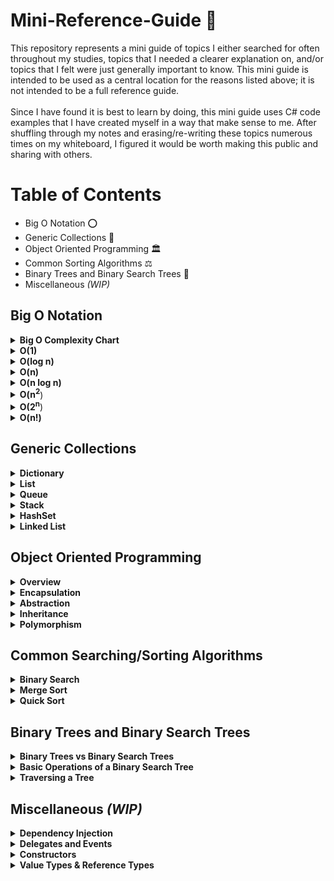 # Mini-Reference-Guide :bookmark_tabs:
This repository represents a mini guide of topics I either searched for often throughout my studies, topics that I needed a clearer explanation on, and/or topics that I felt were just generally important to know. This mini guide is intended to be used as a central location for the reasons listed above; it is not intended to be a full reference guide. <br>
<br>
Since I have found it is best to learn by doing, this mini guide uses C# code examples that I have created myself in a way that make sense to me.
After shuffling through my notes and erasing/re-writing these topics numerous times on my whiteboard, I figured it would be worth making this public and sharing with others. <br>

# Table of Contents  
* Big O Notation :o:
* Generic Collections :wrench:
* Object Oriented Programming :classical_building:
* Common Sorting Algorithms :balance_scale:
* Binary Trees and Binary Search Trees :evergreen_tree:
* Miscellaneous *(WIP)*

## Big O Notation
<details>
  <summary><b>Big O Complexity Chart</b></summary>
<br>
<img src=https://github.com/Kfollen93/Mini-Reference-Guide/blob/main/Images/BigOChart.png alt="Big O Complexity Chart">
</details>

<details>
  <summary><b>O(1)</b></summary>
  O(1) is represented as "Constant Time". This means that regardless of the amount of data that is involved, whether it's 10,000 or 10, it will always require the same amount of time. <br>
  <br>
  An example of O(1) is:

  ```cs
  private static int ReturnFirstElementInArray(int[] arr)
  {
      return arr[0];
  }
  ```
</details>

<details>
  <summary><b>O(log n)</b></summary>
  O(log n) is represented as "Logarithmic Time". This means that the time will increase linearly while n increases exponentially. It is most commonly seen with divide and conquer algorithms. You can think of it as when the input is being divided in half with each iteration, it is logarithmic time. <br>
  <br>
  An example of O(log n) is:

  ```cs
  // Binary Search
  private int SearchForTargetIndex(int[] arr, int target)
  {
      int leftPointer = 0;
      int rightPointer = arr.Length - 1;
    
      while (leftPointer <= rightPointer)
      {
          int mid = leftPointer + (rightPointer - leftPointer) / 2;

          if (arr[mid] == target)
              return mid;
          else if (target < arr[mid])
              rightPointer = mid - 1;
          else
              leftPointer = mid + 1;
      }
      return false; // Target does not exist.
  }
  ```
  It is worth noting that in the best case here, the time complexity could actually be O(1) if the mid point matches the target at the start. However, it is typical to measure time complexity based upon the worst case scenario, which in this case would be O(log n).
</details>

<details>
  <summary><b>O(n)</b></summary>
  O(n) is represented as "Linear Time". This means that the amount of time it will take is directly proportional to the number (<b><i>n</i></b>) of elements. The larger the amount of data that is involved, the longer it will take to complete. <br>
  <br>
  An example of O(n) is:

  ```cs
  private static int SearchForTargetIndex(int[] arr, int target)
  {
      for (int i = 0; i < arr.Length; i++)
      {
          if (arr[i] == target)
          {
              return i;
          }
      }
  }
  ```
 It is worth noting in the example above, if the array was sorted already, we could apply Binary Search to solve this and reduce the time complexity down to O(log n), but assuming the array is not sorted, then this would be the most optimal solution, as sorting an array is slower than a linear search (as you will see in the next example).
</details>
  
<details>
  <summary><b>O(n log n)</b></summary>
  O(n log n) is represented as "Linearithmic Time". I find it is easiest to understand this as an algorithm that performs O(log n) operations <b><i> n </i></b> times. <br>
  <br>
  An example of O(n log n) is:

  ```cs
private static int[] MergeSort(int[] nums)
{
      if (nums.Length <= 1) return nums; // Array is already sorted
      int[] left;
      int[] right;
      int[] sorted = new int[nums.Length];

      int mid = nums.Length / 2;

      left = new int[mid]; // Sets the size of left

      // if the array is even
      if (nums.Length % 2 == 0)
      {
          right = new int[mid];
      }
      else // if the array is odd, then add one extra element to the right array
      {
          right = new int[mid + 1];
      }

      // Populating the left array -> Going from 0 to the mid point.
      for (int i = 0; i < mid; i++)
      {
          left[i] = nums[i];
      }

      // Populating the right array -> Going from the mid point to the end of the array.
      int j = 0;
      for (int i = mid; i < nums.Length; i++)
      {
          right[j] = nums[i];
          j++;
      }

      // Use recursion to sort the arrays
      left = MergeSort(left);
      right = MergeSort(right);

      // Merge arrays - Call the Merge function
      sorted = Merge(left, right);

      return sorted;
}

public static int[] Merge(int[] left, int[] right)
{
      // Set the size of the sorted array
      int sortedLength = left.Length + right.Length;
      int[] sorted = new int[sortedLength];

      int leftIndex = 0;
      int rightIndex = 0;
      int indexSorted = 0;

      // While there's always at least one element in either array
      while (leftIndex < left.Length || rightIndex < right.Length)
      {
        // If there's at least one element in BOTH arrays
        if (leftIndex < left.Length && rightIndex < right.Length)
        {
            if (left[leftIndex] <= right[rightIndex])
            {
                sorted[indexSorted] = left[leftIndex];
                leftIndex++;
                indexSorted++;
            }
            else
            {
                sorted[indexSorted] = right[rightIndex];
                rightIndex++;
                indexSorted++;
            }
        }
        // If only the left array has elements
        else if (leftIndex < left.Length)
        {
            sorted[indexSorted] = left[leftIndex];
            leftIndex++;
            indexSorted++;
        }
        // If only the right array has elements
        else if (rightIndex < right.Length)
        {
            sorted[indexSorted] = right[rightIndex];
            rightIndex++;
            indexSorted++;
        }
    }
    return sorted;
}
  ```
</details>
  
<details>
  <summary><b>O(n<sup>2</sup></b>)</summary>
  O(n<sup>2</sup>) is represented as "Quadratic Time". You will most typically see this with nested loops (although do not fall victim to thinking if it is a nested loop that it is automatically Quadratic Time; this is not how you calculate time complexity). If you are looping through the outer array <b><i> n </i></b> times, then the inner loop will also need to run <b><i> n </i></b> times during each iteration of the outer loop.  <br>
  <br>
  An example of O(n<sup>2</sup></b>) is:

  ```cs
  private static void SortArrayInPlace(int[] arr)
  {
      int temp;
  
      for (int i = 0; i < arr.Length; i++)
      {
          for (int j = i + 1; j < arr.Length; j++)
          {
              if (arr[j] < arr[i])
              {
                  temp = nums[j];
                  nums[j] = nums[i];
                  nums[i] = temp;
              }
          }
      }
  }
  ```
</details>
  
<details>
  <summary><b>O(2<sup>n</sup></b>)</summary>
  O(2<sup>n</sup>) is represented as "Exponential Time". You will most likely see this with recursive functions that make two recursive calls, in order to solve a problem of size <b><i> n</i></b>.  <br>
  <br>
  An example of O(2^n) is:

  ```cs
  private static int Fibonacci(int n)
  {
      if (n < 2)
      {
          return n;
      }
      else
      {
         return Fibonacci(n - 1) + Fibonacci(n - 2);
      }
  }
  ```
</details>
  
<details>
  <summary><b>O(n!)</b></summary>
  O(n!) is represented as "Factorial Time". You are most likely to see this when writing algorithms that involve permutations. You should know that a factorial is the product of the sequence of <b><i> n</i></b> integers. <b><i>10!</i></b> is already 3,628,800.<br>
  <br>
  I do not have much experience solving common O(n!) algorithms, therefore instead of copying/pasting a solution I do not fully understand, I will share a couple common problems for you to review:

  ```cs
  Traveling Salesman
  Generate all the Permutations of a List
  ```
</details>
  
## Generic Collections
<details>
  <summary><b>Dictionary</b></summary>
  Stores items as a Key/Value pair. I find using a Dictionary can be useful for when you need to add keys (keys must be unique), and be able to track the value for each key. Since the elements are stored as KeyValuePair objects, you can easily loop through the Dictionary to find the value of a key. The Dictionary structure utilizes hashing, allowing for many methods (Add(), ContainsKey(), etc) to run in O(1) time.<br>
 <br>
 An example of using a Dictionary is:
  
  ```cs
    // Every element appears twice except for one element in nums (Example: nums = [4,1,2,1,2]). Find that single one.
    public int SingleNumber(int[] nums)
    {
        // Create a Dictionary
        Dictionary<int, int> dic = new Dictionary<int, int>();
  
        int value = 0;
        
        foreach (int i in nums)
        {
            // Loop through nums, and if the Dictionary does not already contain the key, then add it to the dictionary.
            if (!dic.ContainsKey(i))
            {
                dic.Add(i, 1);
            }
            else
            {   // Here, the key already exists, so instead I add 1 to the value for that key.
                dic[i]++;
            }
            
            // Alternatively this could be done using TryAdd()
            if (dic.TryAdd(i, 1))
              continue;
            else 
              dic[i]++;
        }
        
        // Loop through the K/V pair in the Dictionary, and check for when the Value is equal to one.
        foreach (KeyValuePair<int, int> pair in dic)
        {
            if (pair.Value.Equals(1))
            {
                // Set value equal to the key that has a value of 1
                value = pair.Key; 
            }
        }
        // Returning value which is the key that had a value of 1.
        return value;
    }
```
</details>

<details>
  <summary><b>List</b></summary>
  Similar to an Array but able to add/remove items from it during run time. Array memory is static and continuous. List memory is dynamic and random. List has a .Count property and if .Count equals .Capacity, then the capacity of the List is increased by automatically reallocating the internal array, and the existing elements are copied to the new array before the new element is added. However, if .Count is less than .Capacity, this calling .Add() is an O(1) operation. If the capacity needs to be increased to accommodate the new element, this method becomes an O(n) operation, where n is Count. <br>
  <br>
  An example of using a List is:
  
  ```cs
      public static void Main(string[] args)
      {
          List<int> myList = new List<int>();

          myList.Add(1);
          myList.Add(2);
          myList.Add(3);
          foreach (int i in myList)
          {
              Console.WriteLine(i);
          }
          Console.WriteLine("--------");

          myList.Reverse();
          foreach (int i in myList)
          {
              Console.WriteLine(i);
          }
          Console.WriteLine("--------");

          myList.Remove(2);
          foreach (int i in myList)
          {
              Console.WriteLine(i);
          }
          Console.WriteLine("--------");

          Console.WriteLine("The index of number 3 is: " + myList.IndexOf(3));

          Console.WriteLine(myList.ToArray());
      }
  
      /*
      1
      2
      3
      --------
      3
      2
      1
      --------
      3
      1
      --------
      The index of number 3 is: 0
      System.Int32[]
      */
```
</details>
  
<details>
  <summary><b>Queue</b></summary>
  Stores items on First-in-First-out (FIFO) basis. You can remember how a Queue works by thinking of waiting in a line. The person at the front of the line, will be first the first person out of the line. Queues are often seen used in Breadth First Search (BFS) algorithms.<br>
  <br>
  An example of a using a Queue is:
  
```cs
    static void Main(string[] args)
    {
        Queue<int> myQueue = new Queue<int>();
  
        myQueue.Enqueue(1);
        myQueue.Enqueue(2);
        myQueue.Enqueue(3);
        myQueue.Enqueue(4);
        myQueue.Dequeue();
        myQueue.Peek();
  
        foreach(int i in myQueue)
        {
            Console.WriteLine(i);
        }
  
        Console.WriteLine(myQueue.Peek());
  
      /* Output:
         2
         3
         4
         
         2 // Peek() returns the object at the beginning of the Queue without removing it
      */
    }
  ```
</details>
  
<details>
  <summary><b>Stack</b></summary>
  Stores items on a Last-in-First-out (LIFO) basis. Some important methods of a Stack are: Peek() which returns the object at the top of the Stack without removing it, Pop() which removes and returns the object at the top of the Stack, and Push() which inserts an object at the top of the Stack. A Stack is often used for Depth First Search (DFS) solutions and/or can be implemented as an iterative solution, as an alternative to a recursive solution.<br>
  <br>
  I find myself frequently using Stacks when implementing an iterative approach during a tree traversal, an example being:
  
  ```cs
  /**
 * Definition for a binary tree node.
 * public class TreeNode {
 *     public int val;
 *     public TreeNode left;
 *     public TreeNode right;
 *     public TreeNode(int val=0, TreeNode left=null, TreeNode right=null) {
 *         this.val = val;
 *         this.left = left;
 *         this.right = right;
 *     }
 * }
 */
public class Solution
{
    public IList<int> InorderTraversal(TreeNode root) 
    {
        List<int> list = new List<int>();
        if (root == null) return list;
        
        Stack<TreeNode> stack = new Stack<TreeNode>();
        
        while (stack.Count != 0 || root != null)
        {
            if (root != null)
            {
                stack.Push(root);
                root = root.left;
            }
            else
            {
                root = stack.Pop();
                list.Add(root.val);
                root = root.right;
            }
        }
        
        return list;
    }
}
```
</details>
  
<details>
  <summary><b>HashSet</b></summary>
  Functions similar to a List by being able to add and remove items, however the main difference is that it can only store unordered unique elements (no duplicates). In addition to the above, a HashSet set has a O(1) lookup time, compared to a List or Array, which is O(n). A HashSet has similar functions to a List such as Count(), Add(), and Remove(). <br>
  <br>
An example of using a HashSet is:
  
```cs
  public static void Main(string[] args)
  {

    HashSet<int> hash = new HashSet<int>();

    hash.Add(1);
    hash.Add(2);
    hash.Add(3);
    hash.Add(3); // NOTE: This 3 is not added since it's duplicative.
    foreach (int i in hash)
    {
        Console.WriteLine(i);
    }
    Console.WriteLine("--------");

    hash.Remove(2);
    foreach (int i in hash)
    {
        Console.WriteLine(i);
    }

    /*
    1
    2
    3
    --------
    1
    3
    */
  }
```
</details>
  
<details>
  <summary><b>Linked List</b></summary>
  Linked list data items consists of nodes. A node is a combination of data and a pointer to the next node which is stored somewhere in a random memory location. Linked Lists are worth reading into further than this brief summary, as they are often used in interview questions and they can be a bit tricky to understand. Linked Lists provide O(1) insertion and removal operations. <br>
  You can visualize a Linked List as a list that contains nodes and each node contains a value and pointer (the link) to the next node within the list. <br>
  <br>
  
  ```
          [5] -> [4] -> [9] -> [6]
  ```
  <br>
An example of using a Linked List is:
  
```cs
  /**
 * Definition for singly-linked list.
 * public class ListNode {
 *     public int val;
 *     public ListNode next;
 *     public ListNode(int val=0, ListNode next=null) {
 *         this.val = val;
 *         this.next = next;
 *     }
 * }
 */
  public class Solution 
  {
      public ListNode ReverseList(ListNode head)
      {
          ListNode prev = null;

          while (head != null)
          {
              ListNode temp = head;
              head = head.next;
              temp.next = prev; // Turns the pointer backwards
              prev = temp;
          } 
          return prev;
      }
  }
```
</details>
  
## Object Oriented Programming
 <details>
    <summary><b>Overview</b></summary>
  Object Oriented Programming (OOP) is a programming style that focuses on the use of classes and objects. You will commonly hear this structure used with examples such as the code classes being blueprints that build instances of objects. The class is often a broad category, that will then share attributes, but the objects themselves will have their own values. Imagine you have a class named <code>Car</code>, and it has the attributes of: <code>model</code>, <code>color</code>, <code>year</code>. We could then give the Car class a method as well, such as, <code>ChangeColor();</code>. After that we would make an instance of the class, which is the object, by using the <code>new</code> keyword, such as <code>Car myFirstCar = new Car();</code>. From here you could make several car instances from the <code>Car</code> class that all have different values for the attributes listed above. <br>
   <br>
  There are four pillars of OOP, which are: Encapsulation, Abstraction, Inheritance, and Polymorphism.
 </details>
  
 <details>
   <summary><b>Encapsulation</b></summary>
   Encapsulation uses public/private modifiers to restrict what attributes can (and can not) be accessed. Attributes of the class are often kept private and public get and set accessors are provided to manipulate these attributes. Proper use of Encapsulation will help us avoid breaking things that are not related to the change we are making, increase readability and maintainability, and reduce complexity by means of decoupling. <br>
   
 ```cs
 class Enemy
{
    private string name;
    public string Name // Property
    {
        get { return name; } // get accessor which returns the value of the Name property
        set { name = value; } // set accessor to set a new value. The value keyword represents the value being assigned to the property.
    }
    
    // This could also be simplified to:
    public string Name { get; set; }
}
```
```cs
  class Program
 {
    static void Main(string[] args)
    {
        Enemy enemy = new Enemy();
        enemy.Name = "Bowser"; // set accessor will invoke
        Console.WriteLine(enemy.Name); // get accessor will invoke
    }
 }
```
   
 </details>
  
 <details>
   <summary><b>Abstraction</b></summary>
   Abstraction only shows the essential information, and hides any unnecessary details from the user. Abstraction is often implemented through interfaces and by using abstract classes. Abstraction and Encapsulation relate in a lot of ways, but Abstraction's focus is around creating an interface through which classes can interact with, and keeping the code decoupled so that each object is its own entity.<br>
   <br>
We're abstracting away the actual implmentation of how something works.  We're not interested in those specifics. A great example can be seen with a car. There are few things we need to know about a car in order to use it: how much gas it has, how the steering wheel works, where the break pedal and gas pedal is, and so forth. However, we don't need to know exactly how the car works when we press the gas pedal and how this actually causes the car to move, along with how the break pedal works to slow down the car. All we care about is that if we call the method <code>MoveCar()</code> that the car would move. Therefore, by using interfaces, sections of code can communicate with each other, but they don't depend on each other to work.
 </details>
  
 <details>
   <summary><b>Inheritance</b></summary>
   At the simplest level, Inheritance involves the child class inheriting data and behaviors from the parent class. Sticking with the car example, it would make sense to have a parent class named <code>Car</code>. This class would contain data that is shared among all cars such as: <code>type</code>, <code>model</code>, <code>year</code>, <code>color</code>, and so forth. The idea of this parent class is that it contains general data that our child classes can inherit when we create an object. For example, now that the parent class <code>Car</code> is complete, we could make a child class such as <code>BMW</code> that inherits from <code>Car</code> and create an object. This might look like:
   
   ```cs
    class Car
    {
        private string type;
        public string Type
        {
            get { return type; }
            set { type = value; }
        }

        private int numOfDoors;
        public int NumOfDoors
        {
            get { return numOfDoors; }
            set { numOfDoors = value; }
        }

        private int year;
        public int Year
        {
            get { return year; }
            set { year = value; }
        }

        private string color;
        public string Color
        {
            get { return color; }
            set { color = value; }
        }

        public void PushHorn()
        {
            Console.WriteLine("Honk honk!");
        }
    }
```

```cs
    class Bmw : Car
    {
        public string bmwSeries = "Default Series";

        public void DisplayBMWLogo()
        {
            Console.WriteLine("Only BMW cars come with the BMW logo.");
        }
    }
```

```cs
class Program
    {
        static void Main(string[] args)
        {
            Bmw myBmw = new Bmw();
            {
                myBmw.Type = "gas";
                myBmw.NumOfDoors = 2;
                myBmw.Year = 2004;
                myBmw.Color = "red";
                myBmw.bmwSeries = "series 3";
            };

            myBmw.PushHorn();
            Console.WriteLine($"My BMW is a {myBmw.NumOfDoors} door car, and it is a {myBmw.bmwSeries}.");
            myBmw.DisplayBMWLogo();
   
            /* Output:
               Honk honk!
               My BMW is a 2 door car, and it is a series 3.
               Only BMW cars come with the BMW logo. */
        }
    }
```
   You can then create as many other car classes that you want like <code>Audi</code> for example, and then have it also inherit from the <code>Car</code> base class. This way you are able to reuse the fields created, and tailor them specifically to the car you create, without having to re-write the same code each time.

 </details>
  
 <details>
   <summary><b>Polymorphism</b></summary>
   To understand Polymorphism, it helps to know what the actual definition of the term is. Polymorphism is the condition of occurring in several different forms. In programming, this means that Polymorphism provides a class with the ability to have multiple implementations with the same name. Polymorphism tends to expand on Inheritance by allowing us to use inherited methods from another class to perform different tasks. This gives us the opportunity to call a single method in many different ways (specifically by including the use of virtual and override methods). <br>
To make this more clear, I have posted an example below directly from the Microsoft documentation on Polymorphism:

```cs
// https://docs.microsoft.com/en-us/dotnet/csharp/fundamentals/object-oriented/polymorphism
public class Shape
{
    // A few example members
    public int X { get; private set; }
    public int Y { get; private set; }
    public int Height { get; set; }
    public int Width { get; set; }

    // Virtual method
    public virtual void Draw()
    {
        Console.WriteLine("Performing base class drawing tasks");
    }
}

public class Circle : Shape
{
    public override void Draw()
    {
        // Code to draw a circle...
        Console.WriteLine("Drawing a circle");
        base.Draw();
    }
}
public class Rectangle : Shape
{
    public override void Draw()
    {
        // Code to draw a rectangle...
        Console.WriteLine("Drawing a rectangle");
        base.Draw();
    }
}
public class Triangle : Shape
{
    public override void Draw()
    {
        // Code to draw a triangle...
        Console.WriteLine("Drawing a triangle");
        base.Draw();
    }
}

// Polymorphism at work #1: a Rectangle, Triangle and Circle
// can all be used whereever a Shape is expected. No cast is
// required because an implicit conversion exists from a derived
// class to its base class.
var shapes = new List<Shape>
{
    new Rectangle(),
    new Triangle(),
    new Circle()
};

// Polymorphism at work #2: the virtual method Draw is
// invoked on each of the derived classes, not the base class.
foreach (var shape in shapes)
{
    shape.Draw();
}
/* Output:
    Drawing a rectangle
    Performing base class drawing tasks
    Drawing a triangle
    Performing base class drawing tasks
    Drawing a circle
    Performing base class drawing tasks
*/
```
I find this Microsoft example to be concise and a good way to begin trying to grasp how to think about Polymorphism.  I had a problem where I was tasked with reading from a text file to calculate the area of multiple shapes and then sorting the shapes from largest area to smallest, all while implementing OOP principles.  The Microsoft example above is what I modeled my code from, but I used an <code>abstract</code> method in my base <code>Shape</code> class, rather than a <code>virtual</code> method. As I'm still learning how to properly implement OOP throughout my programs, I am aware this could probably have been implemented in a better manner, but my example is below for reference to see how this could work in a "real" problem. <br>
   
<details>
      <summary><b>My Implementation/Example</b></summary>

```cs
using System;
using System.Collections.Generic;
using System.IO;
using System.Linq;

/*  Expectations:
⦁	Read from a text file to calculate the area of multiple shapes.
⦁	Sort the shapes from largest area to smallest and display the results.
⦁	Follow Object Oriented principles and best practices.
⦁	Output will include the shape and the area.
⦁	If any dimension is zero or negative then it should be ignored.
⦁	If any shape does not match one of the expected shapes then it should be ignored.
*/

namespace CodingProblem
{
    class Program
    {
        private static double circleArea;
        private static double squareArea;
        private static double rectangleArea;
        private static double triangleArea;

        static void Main(string[] args)
        {
            var text = File.ReadLines(@"C:\FILEPATH\Shapes.txt").ToList();
            List<AreaResult> output = new();
            Rectangle rectangle = new();
            Circle circle = new();
            Triangle triangle = new();
            Square square = new();

            foreach (string line in text)
            {
                if (line.Contains("rectangle"))
                {
                    output.Add(rectangle.GetArea(line));
                }
                else if (line.Contains("circle"))
                {
                    output.Add(circle.GetArea(line));
                }
                else if (line.Contains("triangle"))
                {
                    output.Add(triangle.GetArea(line));
                }
                else if (line.Contains("square"))
                {
                    output.Add(square.GetArea(line));
                }
                else
                {
                    // Not a valid shape.
                }
            }

            output.Sort((a, b) => a.area < b.area ? 1 : a.area > b.area ? -1 : 0);
            
            foreach (AreaResult areaResult in output)
            {
                if (areaResult.area <= 0)
                {
                    continue;
                }
                else
                {
                    Console.WriteLine($"{areaResult.shape} {Math.Round(areaResult.area, 2)}");
                }
            }
        }

        private readonly struct AreaResult
        {
            public readonly double area;
            public readonly string shape;

            public AreaResult(string shape, double area)
            {
                this.shape = shape;
                this.area = area;
            }

            public static AreaResult FinalShape(string shape, double area)
            {
                return new AreaResult(shape, area);
            }
        }

        abstract class Shape
        {
            public abstract AreaResult GetArea(string line);
        }

        class Circle : Shape
        {
            public override AreaResult GetArea(string line)
            {
                string[] split = line.Split(' ');
                double diameter = double.Parse(split[1]);
                if (diameter <= 0)
                {
                    return default; // This returns a 0.
                }

                CalculateCircle(diameter);
                return AreaResult.FinalShape("circle", circleArea);
            }
        }

        class Rectangle : Shape
        {
            public override AreaResult GetArea(string line)
            {
                string[] split = line.Split(' ');
                double numWidth = double.Parse(split[1]);
                double numHeight = double.Parse(split[2]);
                CalculateRectangle(numWidth, numHeight);
                if (rectangleArea <= 0)
                {
                    return default;
                }
                return AreaResult.FinalShape("rectangle", rectangleArea);
            }
        }

        class Square : Shape
        {
            public override AreaResult GetArea(string line)
            {
                string[] split = line.Split(' ');
                double numWidth = double.Parse(split[1]);
                CalculateSquare(numWidth);
                if (squareArea <= 0)
                {
                    return default;
                }
                return AreaResult.FinalShape("square", squareArea);
            }
        }

        class Triangle : Shape
        {
            public override AreaResult GetArea(string line)
            {
                string[] split = line.Split(' ');
                double numWidth = double.Parse(split[1]);
                double numHeight = double.Parse(split[2]);
                CalculateTriangle(numWidth, numHeight);
                if (triangleArea <= 0)
                {
                    return default;
                }
                return AreaResult.FinalShape("triangle", triangleArea);
            }
        }

        #region Method Calculations
        public static void CalculateCircle(double diameter)
        {
            circleArea = Math.PI * Math.Pow((diameter / 2), 2);
        }

        public static void CalculateSquare(double widthOfSquare)
        {
            squareArea = Math.Pow(widthOfSquare, 2);
        }

        public static void CalculateRectangle(double rectangleWidth, double rectangleHeight)
        {
            rectangleArea = rectangleWidth * rectangleHeight;
        }

        public static void CalculateTriangle(double triangleWidth, double triangleHeight)
        {
            triangleArea = (triangleWidth * triangleHeight) / 2;
        }
        #endregion
    }
}
```
</details>
  </details>
  
## Common Searching/Sorting Algorithms
 <details>
   <summary><b>Binary Search</b></summary>
   Binary Search is a fast algorithm to find a value in a sorted array (or any sorted sequence). The algorithm works by initially searching the entire sequence. At each step, the algorithm compares the median value in the search space to the target value. Due to the sequence being sorted, it can then eliminate half of the search space. By doing this repeatedly, it will eventually be left with a search space consisting of a single element, the target value/index, or we can return out of the function if the target does not exist at this point. The time complexity of the Binary Search algorithm is <b>O(log n)</b>, and space complexity is <b>O(n)</b>.

```cs
// Binary Search in a sorted array
  private static int SearchForTargetIndex(int[] arr, int target)
  {
      int leftPointer = 0;
      int rightPointer = arr.Length - 1;
    
      while (leftPointer <= rightPointer)
      {
          int mid = leftPointer + (rightPointer - leftPointer) / 2;

          if (arr[mid] == target)
              return mid;
          else if (target < arr[mid])
              rightPointer = mid - 1;
          else
              leftPointer = mid + 1;
      }
      return false; // Target does not exist.
  }
```
 </details>
  
 <details>
   <summary><b>Merge Sort</b></summary>
   Merge Sort is a divide and conquer algorithm that works by breaking an array down into several smaller sub-arrays until each sub-array consists of a single element, and then merges them back into a final sorted array. It is important to note that although my example shows an array being sorted, you will often see Merge Sort being the preferred implementation when dealing with sorting linked-lists. The time complexity of the Merge Sort algorithm is <b>O(n log n)</b>, and space complexity is <b>O(n)</b>.
   
```cs
private static int[] MergeSort(int[] nums)
{
    if (nums.Length <= 1) return nums; // Array is already sorted
    int[] left;
    int[] right;
    int[] sorted = new int[nums.Length];

    int mid = nums.Length / 2;

    left = new int[mid]; // Sets the size of left

    // if the array is even
    if (nums.Length % 2 == 0)
    {
        right = new int[mid];
    }
    else // if the array is odd, then add one extra element to the right array
    {
        right = new int[mid + 1];
    }

    // Populating the left array -> Going from 0 to the mid point.
    for (int i = 0; i < mid; i++)
    {
        left[i] = nums[i];
    }

    // Populating the right array -> Going from the mid point to the end of the array.
    int j = 0;
    for (int i = mid; i < nums.Length; i++)
    {
        right[j] = nums[i];
        j++;
    }

    // Use recursion to sort the arrays
    left = MergeSort(left);
    right = MergeSort(right);

    // Merge arrays - Call the Merge function
    sorted = Merge(left, right);

    return sorted;
}

public static int[] Merge(int[] left, int[] right)
{
    // Set the size of the sorted array
    int sortedLength = left.Length + right.Length;
    int[] sorted = new int[sortedLength];

    int leftIndex = 0;
    int rightIndex = 0;
    int indexSorted = 0;

    // While there's always at least one element in either array
    while (leftIndex < left.Length || rightIndex < right.Length)
    {
      // If there's at least one element in BOTH arrays
      if (leftIndex < left.Length && rightIndex < right.Length)
      {
          if (left[leftIndex] <= right[rightIndex])
          {
              sorted[indexSorted] = left[leftIndex];
              leftIndex++;
              indexSorted++;
          }
          else
          {
              sorted[indexSorted] = right[rightIndex];
              rightIndex++;
              indexSorted++;
          }
      }
      // If only the left array has elements
      else if (leftIndex < left.Length)
      {
          sorted[indexSorted] = left[leftIndex];
          leftIndex++;
          indexSorted++;
      }
      // If only the right array has elements
      else if (rightIndex < right.Length)
      {
          sorted[indexSorted] = right[rightIndex];
          rightIndex++;
          indexSorted++;
      }
  }
  return sorted;
}
```
 </details>
  
 <details>
   <summary><b>Quick Sort</b></summary>
   Quick Sort is another divide and conquer algorithm. You will often see Quick Sort being the preferred implementation when dealing with sorting arrays. It works by choosing an element as a pivot point, and then partitioning the array around that pivot point so that elements that are smaller than the pivot point are before it, and elements larger than it are after it. Through recursion, we repeat this partition until the array is sorted. Although you could select any element as the pivot point, it is common to choose the median value from the first, last, and middle element of the array. A benefit of Quick Sort is that it sorts in place so it doesn’t require any additional storage. The worst case time complexity of Quick Sort is <b>O(n<sup>2</sup></b>), but the average time complexity (and best) is <b>O(n log n)</b>; however, the space complexity is only <b>O(log n)</b>.
   
   ```cs
public static void QuickSort(int[] arr, int low, int high)
{  
      if (low < high)
      {
          int pivotLocation = Partition(arr, low, high);
          QuickSort(arr, low, pivotLocation - 1);
          QuickSort(arr, pivotLocation + 1, high);
      }
}
        
public static int Partition(int[] arr, int low, int high)
{
      int pivot = arr[high];
      int index = (low - 1);

      for (int i = low; i <= high - 1; i++)
      {
          if (arr[i] < pivot)
          {
              index++;
              Swap(arr, index, i);
          }
      }

      Swap(arr, index + 1, high);
      return (index + 1);
}

public static void Swap(int[] arr, int index, int i)
{
      int temp = arr[index];
      arr[index] = arr[i];
      arr[i] = temp;
}

/*

Driver code to set up and print the sorted array

public static void Main(string[] args)
{

     int[] arr = {2, 6, 5, 3, 8, 7, 1, 0};
     int startOfArr = 0;
     int endOfArr = arr.Length - 1;

     QuickSort(arr, startOfArr, endOfArr);
     foreach (int i in arr)
     {
         Console.WriteLine(i); // 0 1 2 3 5 6 7 8
     }
}

*/ 
```
 </details>
  
## Binary Trees and Binary Search Trees
<details>
  <summary><b>Binary Trees vs Binary Search Trees</b></summary>
  The focus of this section will be specifically on Binary Search Trees, but I think it is important to have an understanding that Binary Trees and Binary Search Trees are different. <br>
  <br>
  I like to think of Binary Trees as a basic data structure, that involves a collection of nodes. The only rule for a Binary Tree is that a parent node can never have more than two children (hence "Binary"). Hierarchically, a Binary Search Tree shares the same structure as a Binary Tree, but the Binary Search Tree nodes are organized in a way where the left child only contains nodes with values less than the parent node, and the right child only contains nodes with values greater than (or equal) to the parent node. <br>
  <br>
  You can think of the Binary Tree as a more basic/general data stucture of a Binary Search Tree, but keeping in mind that they do differ. All Binary Search Trees are by definition a Binary Tree, but not all Binary Trees are Binary Search Trees. A Binary Search Tree is simply a variation of the Binary Tree, pertaining to how the nodes are organized. <br>
  <br>
  
  ```
                                      Binary Tree           Binary Search Tree
                                         100                      102
                                        /   \                    /   \
                                      101    102               100   103

```
</details>
  
<details>
  
  <summary><b>Basic Operations of a Binary Search Tree</b></summary>
  To my understanding, when working with BSTs, it is best to try to work with "Balanced" trees. A balanced BST is when the left and right subtrees only differ in height by at most one from every node. <br>
  <br>
 
```
                                    Unbalanced BST         Balanced Binary Search Tree
                                       103                     102
                                      /                       /   \
                                    102                     100    103
                                    /
                                  100

```
  The reason for working with a balanced BST, rather than an unbalanced BST, is that we can get the time complexity for Searching, Inserting and Deleting a node, all down to O(log n) (as opposed to the slower O(n) time complexity for an unbalanced BST).
  <br>
    <details>
      <summary><b>Search</b></summary>
      Search for an element in the tree. <br>
      This could be solved iteratively or recursively. Below is my example of searching for an element in a BST iteratively:
```cs
/**
 * Definition for a binary tree node.
 * public class TreeNode {
 *     public int val;
 *     public TreeNode left;
 *     public TreeNode right;
 *     public TreeNode(int val=0, TreeNode left=null, TreeNode right=null) {
 *         this.val = val;
 *         this.left = left;
 *         this.right = right;
 *     }
 * }
 */
public class Solution 
{
    public TreeNode SearchBST(TreeNode root, int val) 
    {
        while (root != null)
        {
            if (root.val == val)
            {
                return root;
            }
            
            if (val < root.val)
            {
                root = root.left;
            }
            else
            {
                root = root.right;
            }
        }
        
        return null;
    }
}
```
  </details>
    <details>
      <summary><b>Insert</b></summary>
      Insert an element in the tree. <br>
      This could be solved iteratively or recursively. Below is my example of inserting an element in a BST recursively & iteratively: <br>
      
```cs
/**
 * Definition for a binary tree node.
 * public class TreeNode {
 *     public int val;
 *     public TreeNode left;
 *     public TreeNode right;
 *     public TreeNode(int val=0, TreeNode left=null, TreeNode right=null) {
 *         this.val = val;
 *         this.left = left;
 *         this.right = right;
 *     }
 * }
 */
public class Solution 
{
    public TreeNode InsertIntoBST(TreeNode root, int val)
    {
        if (root == null) return new TreeNode(val);
        
        if (root.val > val)
        {
            root.left = InsertIntoBST(root.left, val);
        }
        else
        {
            root.right = InsertIntoBST(root.right, val);
        }
        
        return root;
    }
}
      
// Iterative solution below:
      
public class Solution
{
    public TreeNode InsertIntoBST(TreeNode root, int val)
    {
        if (root == null) return new TreeNode(val);
        TreeNode current = root;
        
        while (true)
        {
            if (current.val <= val)
            {
                if (current.right != null)
                {
                    current = current.right;
                }
                else
                {
                    current.right = new TreeNode(val);
                    break;
                }
            }
            else
            {
                if (current.left != null)
                {
                    current = current.left;
                }
                else
                {
                    current.left = new TreeNode(val);
                    break;
                }
            }
        }
        
        return root;
    }
}
```
      
</details>
    <details>
      <summary><b>Delete</b></summary>
      Delete an element in the tree. <br>
      This is by far the most complex operation to do when it comes to the three (Search, Insert, and Delete). This is because there are three conditions that you must check for when wanting to delete a node. <br>
      <br>
      First condition to check: If the node doesn't have any children. <br>
      Second condition to check: If the node has one child (left or right). <br>
      Third condition to check: If the node has two children. <br>
      <br>
      An example of deleting a node from a BST can be seen below: <br>
      
```cs
/**
 * Definition for a binary tree node.
 * public class TreeNode {
 *     public int val;
 *     public TreeNode left;
 *     public TreeNode right;
 *     public TreeNode(int val=0, TreeNode left=null, TreeNode right=null) {
 *         this.val = val;
 *         this.left = left;
 *         this.right = right;
 *     }
 * }
 */
public class Solution 
{ 
    public TreeNode DeleteNode(TreeNode root, int key) 
    {
        if (root == null) return null;
        
        if (key < root.val)
        {
            root.left =  DeleteNode(root.left, key);
        }  
        else if (key > root.val )
        {
            root.right =  DeleteNode(root.right, key);
        }
        else // Here we've found the node that we need to delete.
        {
            root = DeleteFoundNode(root,key); 
        }
        
        return root;
    }
    
    public TreeNode DeleteFoundNode(TreeNode root, int key) 
    {
        if (root.right == null && root.left == null) // 1. Node has no children.
        {
            root = null;
        }
        else if (root.right == null) // 2. Node has one child either right or left.
        {
            root = root.left;
        }
        else if (root.left == null)
        {
            root = root.right;
        }   
        else // 3. Node has two children.
        {
            TreeNode minNode = FindMinValue(root.right);
            root.val = minNode.val;
            root.right = DeleteNode(root.right, minNode.val);
        }
        
        return root;        
    }
    
    public TreeNode FindMinValue(TreeNode root)
    {
        while (root.left != null)
        {
            root = root.left;
        }
        
        return root;
    }
}
```
   </details>
</details>
  
<details>
  <br>
  <summary><b>Traversing a Tree</b></summary>
    <details>
      <summary><b>Breadth First Search (Level-order Traversal)</b></summary>
      Breadth First Search (BFS), also known as Level-order Traversal, is when you a traverse a tree starting from the root node and then explore all the nodes at the current depth, before moving on to explore all the nodes at the next depth. I like to think of this as going from left to right as you explore the nodes at each level of the tree. <br>
      <br>
      An example to return the level order traversal of a tree nodes' values. (i.e., from left to right, level by level) is: <br>
      
```cs
public IList<IList<int>> LevelOrder(TreeNode root)
{
    if (root == null) return new List<IList<int>>();

    var output = new List<IList<int>>();
    var q = new Queue<TreeNode>();
    q.Enqueue(root);

    while (q.Count != 0)
    {
        int size = q.Count;
        List<int> currentLevel = new List<int>();

        for (int i = 0; i < size; i++)
        {
            TreeNode current = q.Dequeue();
            currentLevel.Add(current.val);

            if (current.left != null)
                q.Enqueue(current.left);

            if (current.right != null)
                q.Enqueue(current.right);
        }

        output.Add(currentLevel);
    }    

    return output;
}
 ```  
 </details>

  
<details>
  
  <summary><b>Depth First Search</b></summary>
  Depth First Search (DFS) is an algorithm used to traverse tree or graph structures. The algorithm starts at the root node, and then traverses are far as possible before backtracking. There are three commons ways to traverse a tree (or graph) in a DFS manner: Pre-Order, In-Order, and Post-Order. All of these traversal methods can be implemented iteratively (utilizing a Stack) or recursively.
    <details>
      <summary><b>Pre-order Traversal</b></summary>
      Traverse the tree in Pre-order (Root, Left, Right). You could use this traversal when you want to create a copy of a binary search tree. <br>
      <br>
      This means you will first visit the root node, then visit the left child (which includes its entire subtree), and lastly visit the right child (also including its entire subtree). A recursive example can be seen below when combining two binary trees into one: <br>
      
```cs
      /**
 * Definition for a binary tree node.
 * public class TreeNode {
 *     public int val;
 *     public TreeNode left;
 *     public TreeNode right;
 *     public TreeNode(int val=0, TreeNode left=null, TreeNode right=null) {
 *         this.val = val;
 *         this.left = left;
 *         this.right = right;
 *     }
 * }
 */
      
public class Solution 
{
    public TreeNode MergeTrees(TreeNode root1, TreeNode root2)
    {
        if (root1 == null) return root2;
        if (root2 == null) return root1;
        
        root1.val += root2.val;
        root1.left = MergeTrees(root1.left, root2.left);
        root1.right = MergeTrees(root1.right, root2.right);
        
        return root1;
    }
}
```
</details>
  
 <details>
      <summary><b>In-order Traversal</b></summary>
      Traverse the tree in In-order (Left, Root, Right). Often used to get the values of nodes from a tree in ascending order (with a BST). <br>
   <br>
   This means you will first visit the left child (which includes its entire subtree), then visit the root node, and lastly visit the right child (also including its entire subtree). When performing In-order Traversal on a BST, this will result in all nodes being visited in ascending order.
A recursive example can be seen below: <br>
   
```cs
/**
 * Definition for a binary tree node.
 * public class TreeNode {
 *     public int val;
 *     public TreeNode left;
 *     public TreeNode right;
 *     public TreeNode(int val=0, TreeNode left=null, TreeNode right=null) {
 *         this.val = val;
 *         this.left = left;
 *         this.right = right;
 *     }
 * }
 */
   
public class Solution 
{
    // Create a list to store the nodes
    List<int> list = new List<int>();
    
    public IList<int> InorderTraversal(TreeNode root) 
    {
        InOrder(root);
        return list;
    }
    
    public void InOrder(TreeNode root)
    {
        // Base case for recursive call
        if (root == null)
        {
            return;
        }

        InOrder(root.left);
        list.Add(root.val);
        InOrder(root.right);
    }
}
```
</details>
    <details>
      <summary><b>Post-order Traversal</b></summary>
      Traverse the tree in Post-order (Left, Right, Root). If you know you will need to explore all the leaves before any root nodes, then Post-Order will be the fastest. <br>
      <br>
      An example of traversing and outputting the nodes of a tree in Post-order is:
      
```cs
/*
 * Definition for a binary tree node.
 * public class TreeNode {
 *     public int val;
 *     public TreeNode left;
 *     public TreeNode right;
 *     public TreeNode(int val=0, TreeNode left=null, TreeNode right=null) {
 *         this.val = val;
 *         this.left = left;
 *         this.right = right;
 *     }
 * }
 */
      
public class Solution
{
    List<int> list = new List<int>();

    public IList<int> PostorderTraversal(TreeNode root)
    {
        PostOrder(root);
        return list;
    }

    private void PostOrder(TreeNode root)
    {
        // Base case
        if (root == null) return;

        PostOrder(root.left);
        PostOrder(root.right);
        list.Add(root);
    }
}
```
</details>
</details>
      </details>
 
## Miscellaneous *(WIP)*
<details>
  <summary><b>Dependency Injection</b></summary>
  Dependency Injection deals with providing the objects that an object needs, instead of having it construct the objects themselves. It is a software design pattern which enables the development of loosely coupled code. This results in being able to more easily make future changes throughout the application. The last of the <a href="https://simple.wikipedia.org/wiki/SOLID_(object-oriented_design)">SOLID</a> principles (the "D") stands for "Dependency Inversion Principle" which states: "that high-level modules/classes should not depend on low-level modules/classes. Both should depend upon abstractions. Secondly, abstractions should not depend upon details. Details should depend upon abstractions". <br>
<br>
Within Dependency Injection, there are three types: Constructor Injection, Property Injection, and Method Injection. <br>
<br>
Constructor Injection is what you are most likely to see being used. In this case, the dependency will be provided through the constructor when an instance of the class is created. <br>
<br>
Property Injection works by passing the dependent class object through a public property of the client class. It is not likely that you will see this often. <br>
<br>
Method Injection works by having the client class implement an interface which declares the method(s) to supply the dependency and the injector uses this interface to supply the dependency to the client class. <br>
<br>

Within .NET Core, Dependency Injection (Inversion of Control) can be set up through services. <br>
It is common to do this with the Database Context file such as:
```cs
  // Program.cs File:
  builder.Services.AddDbContext<ApiDbContext>(opt => opt.UseSqlServer(builder.Configuration.GetConnectionString("SqlServer")));

  // The file you want to use implementing with Constructor Injection:
  namespace TestAPI.Controllers
  {
      [Route("api/[controller]")]
      [ApiController]
      public class IssueController : ControllerBase
      {
          private readonly ApiDbContext _context;
          public IssueController(ApiDbContext context) => _context = context;

          [HttpGet]
          public async Task<IEnumerable<Issue>> Get()
          {
              return await _context.Issues.ToListAsync();
          }
       }
  }
```
<br>
</details>

<details>
  <summary><b>Delegates and Events</b></summary>
  To quote Microsoft: "A delegate is a type that represents references to methods with a particular parameter list and return type". Delegates allow methods to be passed as arguments. You can understand how to implement/use a delegate by following the three steps: Declaring, Instaniating, and Invoking. <br>
<br>

Continue to use examples from Microsoft, declaring a delegate looks like this:
```cs
public delegate void Del(string message);
```
We then need a method for the delegate to use, this example matches the type our `Del` expects: <br>
```cs
// Create a method for a delegate.
public static void DelegateMethod(string message)
{
    Console.WriteLine(message);
}
```
Finally we can:
```cs
// Instantiate the delegate.
Del handler = DelegateMethod;

// Call the delegate.
handler("Hello World");
```
</details>

<details>
  <summary><b>Constructors</b></summary>
  To quote Microsoft: "Constructors enable the programmer to set default values, limit instantiation, and write code that is flexible and easy to read." A constructor is called whenever its class (or struct) is created. You will often utilize a constructor to initialize the private fields of the class while creating an instance for the class. It also common to limit instantiation with a constructor, in terms of providing a means of specifying the required data when the object is created. <br>
As an example, you may want to specify a required first name and last name when creating an Employee: <br>
<br>

```cs
class Employee
{
  // Employee constructor                                                   
  public Employee(string firstName, string lastName)                        
  {                                                                         
    FirstName = firstName;                                                  
    LastName = lastName;                                                    
  }                                                                         
 
  public string FirstName { get; set; }
  public string LastName { get; set; }
  public string Salary { get; set; }
}
```
</details>

<details>
  <summary><b>Value Types & Reference Types</b></summary>
  Value Types directly contain their data, where Reference Types store references to their data. <br>
  <br>
  Common Value Types consist of: bool, byte, char, decimal, double, enum, float, int, long, struct, and short. <br>
  <br>
  Common Reference Types consist of: string, array (even if it consists of value types), class, delegate, record, interface, dynamic, and object. <br>
  <br>
  
  A concise example below shows the difference between a Struct (Value Type) and a Class (Reference Type) when setting a field:
  ```cs
    public class MyClass
    {
        public int value;
        public MyClass(int num) => value = num;
    }

    public struct MyStruct
    {
        public int value;
        public MyStruct(int num) => value = num;
    }

    MyClass myClassOne = new MyClass(7);
    MyClass myClassTwo = myClassOne;
    myClassTwo.value = 5;
    Console.WriteLine("ClassOne has a value of: " + myClassOne.value);
    // ClassOne has a value of: 5

    MyStruct myStructOne = new MyStruct(7);
    MyStruct myStructTwo = myStructOne;
    myStructTwo.value = 5;
    Console.WriteLine("StructOne has a value of: " + myStructOne.value);
    // StructOne has a value of: 7
```
  
</details>


